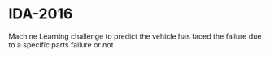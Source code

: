 # IDA-2016
Machine Learning challenge to predict the  vehicle has faced the failure due to a specific parts failure or not
